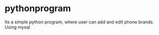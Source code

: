 # pythonprogram

Its a simple python program, where user can add and edit phone brands.
Using mysql
